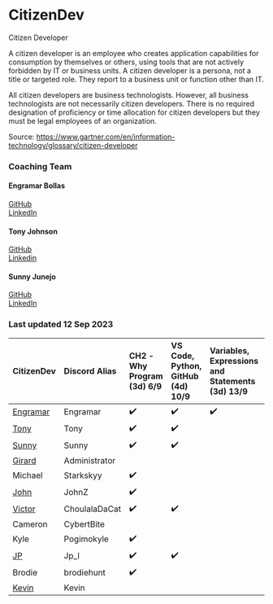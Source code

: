 # CitizenDev

Citizen Developer

A citizen developer is an employee who creates application capabilities for consumption by themselves or others, using tools that are not actively forbidden by IT or business units. A citizen developer is a persona, not a title or targeted role. They report to a business unit or function other than IT.

All citizen developers are business technologists.  However, all business technologists are not necessarily citizen developers.  There is no required designation of proficiency or time allocation for citizen developers but they must be legal employees of an organization.

Source: https://www.gartner.com/en/information-technology/glossary/citizen-developer

### Coaching Team
#### Engramar Bollas <br/>
[GitHub](https://github.com/engramar) <br/>
[LinkedIn](https://www.linkedin.com/in/engramarbollas/) <br/>

#### Tony Johnson <br/>
[GitHub](https://github.com/tnyjhnsn) <br/>
[Linkedin](https://www.linkedin.com/in/tony-johnson-53995413/) <br/>

#### Sunny Junejo <br/>
[GitHub](https://github.com/sjunejo) <br/>
[LinkedIn](https://www.linkedin.com/in/sadruddinjunejo/) <br/>

### Last updated 12 Sep 2023
| CitizenDev | Discord Alias | CH2 - Why Program (3d) 6/9 | VS Code, Python, GitHub (4d) 10/9 | Variables, Expressions and Statements (3d) 13/9 | Conditional Execution (3d) 16/9 | Functions (3d) 19/9 | Loops and Iterations (3d) 22/9 | Strings (3d) 25/9| Files (3d) 28/9 | Lists (3d) 1/10 | Dictionaries (3d) 4/10 | Tuples (3d) 7/10 | 
|:--|:--|:--|:--|:--|:--|:--|:--|:--|:--|:--|:--|:--|
| [Engramar](https://github.com/engramar) | Engramar |:heavy_check_mark:|:heavy_check_mark:|:heavy_check_mark:|||||||||
| [Tony](https://github.com/tnyjhnsn) | Tony |:heavy_check_mark:|:heavy_check_mark:||||||||||
| [Sunny](https://github.com/sjunejo) | Sunny |:heavy_check_mark:|:heavy_check_mark:||||||||||
| [Girard](https://github.com/GirardT) | Administrator ||||||||||||
| Michael | Starkskyy |:heavy_check_mark:|||||||||||
| [John](https://github.com/JohnZGBG) | JohnZ |:heavy_check_mark:|||||||||||
| [Victor](https://github.com/CholulaTheCat) | ChoulalaDaCat |:heavy_check_mark:|:heavy_check_mark:||||||||||
| Cameron | CybertBite ||||||||||||
| Kyle | Pogimokyle |:heavy_check_mark:|||||||||||
| [JP](https://github.com/josepedrolorenzini) | Jp_l |:heavy_check_mark:|:heavy_check_mark:||||||||||
| Brodie | brodiehunt |:heavy_check_mark:|||||||||||
| [Kevin](https://github.com/ZizhangOu) | Kevin ||||||||||||
